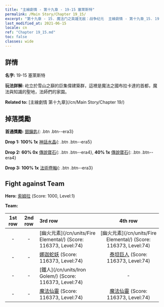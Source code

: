 ```yaml
---
title: "主線劇情 - 第十九章 - 19-15 塞萊斯特"
permalink: /Main Story/Chapter 19_15/
excerpt: "第十九章 - 15. 魔法门之英雄无敌：战争纪元  主線劇情 - 第十九章_15. 19-15 塞萊斯特"
last_modified_at: 2021-06-15
locale: cn
ref: "Chapter 19_15.md"
toc: false
classes: wide
---
```


## 詳情

 **名字:** 19-15 塞萊斯特

 **玩法詳解:** 屹立於雪山之巔的巨集偉建築群，這裡是魔法之國布拉卡達的首都，魔法與知識的聖地，法師們的家園。

 **Related to:** [主線劇情 第十九章](/cn/Main Story/Chapter 19/)

## 掉落獎勵

 **首通獎勵:** [銀鑰匙](/cn/Items/con_693/){: .btn .btn--era3}

 **Drop 1:** **100% 1x** [神話水晶](/cn/Items/mat_66/){: .btn .btn--era5}

 **Drop 2:** **60% 0x** [傳說寶石](/cn/Items/mat_58/){: .btn .btn--era4}, **40% 1x** [傳說寶石](/cn/Items/mat_58/){: .btn .btn--era4}

 **Drop 3:** **100% 1x** [法術卷軸](/cn/Items/con_694/){: .btn .btn--era3}


## Fight against Team
 **Hero:** [索姆拉](/cn/heroes/Solmyr/) (Score: 1000, Level:1)

 **Team:**


  | 1st row | 2nd row | 3rd row | 4th row |
  |:----:|:----:|:----|:----:|
  | - | - | [幽火元素](/cn/units/Fire Elemental/) (Score: 116373, Level:74)  | [幽火元素](/cn/units/Fire Elemental/) (Score: 116373, Level:74)  |
  | - | - | [娜迦蛇妖](/cn/units/Naga/) (Score: 116373, Level:74)  | [泰坦巨人](/cn/units/Giant/) (Score: 116373, Level:74)  |
  | - | - | [鐵人](/cn/units/Iron Golem/) (Score: 116373, Level:74)  | - |
  | - | - | [魔法仙靈](/cn/units/Sprite/) (Score: 116373, Level:74)  | [魔法仙靈](/cn/units/Sprite/) (Score: 116373, Level:74)  |


